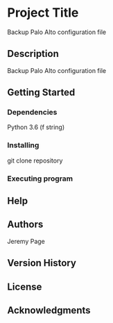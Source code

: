 # Project Title

Backup Palo Alto configuration file

## Description

Backup Palo Alto configuration file

## Getting Started

### Dependencies

Python 3.6 (f string)

### Installing

git clone repository

### Executing program


## Help


## Authors

Jeremy Page

## Version History

## License

## Acknowledgments
